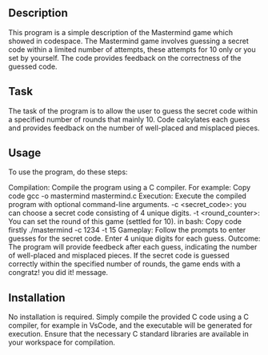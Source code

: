 ## Description
This program is a simple description of the Mastermind game which showed in codespace. The Mastermind game involves guessing a secret code within a limited number of attempts, these attempts for 10 only or you set by yourself. The code provides feedback on the correctness of the guessed code.

## Task
The task of the program is to allow the user to guess the secret code within a specified number of rounds that mainly 10. Code calcylates each guess and provides feedback on the number of well-placed and misplaced pieces.

## Usage
To use the program, do these steps:

Compilation: Compile the program using a C compiler. For example:
Copy code
gcc -o mastermind mastermind.c
Execution: Execute the compiled program with optional command-line arguments. -c <secret_code>: you can choose a secret code consisting of 4 unique digits.
-t <round_counter>: You can set the round of this game (settled for 10).
in bash:
Copy code firstly
./mastermind -c 1234 -t 15
Gameplay: Follow the prompts to enter guesses for the secret code. Enter 4 unique digits for each guess.
Outcome: The program will provide feedbeck after each guess, indicating the number of well-placed and misplaced pieces. If the secret code is guessed correctly within the specified number of rounds, the game ends with a congratz! you did it! message.

## Installation
No installation is required. Simply compile the provided C code using a C compiler, for example in VsCode, and the executable will be generated for execution. Ensure that the necessary C standard libraries are available in your workspace for compilation.
